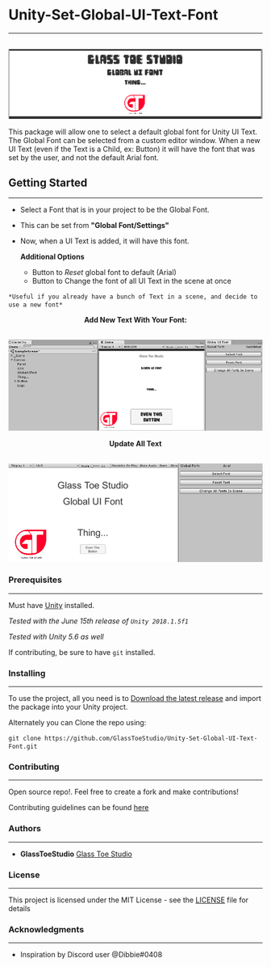 # Unity-Set-Global-UI-Text-Font

---

<p align="center">
  <br>
  <img src="https://github.com/GlassToeStudio/Unity-Set-Global-UI-Text-Font/blob/master/Images/Promo.PNG">
</p>

This package will allow one to select a default global font for Unity UI Text. 
The Global Font can be selected from a custom editor window. 
When a new UI Text (even if the Text is a Child, ex: Button) it will have the font that was set by the user, and not the default Arial font.

## Getting Started
---
   * Select a Font that is in your project to be the Global Font.
   * This can be set from **"Global Font/Settings"**
   * Now, when a UI Text is added, it will have this font.

     **Additional Options**
      * Button to *Reset* global font to default (Arial)
      * Button to Change the font of all UI Text in the scene at once

    *Useful if you already have a bunch of Text in a scene, and decide to use a new font*
        


<p align="center">
  <b>Add New Text With Your Font:</b><br>
 <br>
</p>

![CreateNewText.gif](https://github.com/GlassToeStudio/Unity-Set-Global-UI-Text-Font/blob/master/Images/CreateNewText.gif)


<p align="center">
  <b>Update All Text</b><br>
 <br>
</p>

![ChangeAllFontsInScene.gif](https://github.com/GlassToeStudio/Unity-Set-Global-UI-Text-Font/blob/master/Images/ChangeAllFontsInScene.gif)


### Prerequisites
---

Must have [Unity](https://unity3d.com/) installed. 

 *Tested with the June 15th release of `Unity 2018.1.5f1`*
 
 *Tested with Unity 5.6 as well*

If contributing, be sure to have `git` installed.

### Installing
---

To use the project, all you need is to [Download the latest release](https://github.com/GlassToeStudio/Unity-Set-Global-UI-Text-Font/releases) and import the package into your Unity project.

Alternately you can Clone the repo using:

    git clone https://github.com/GlassToeStudio/Unity-Set-Global-UI-Text-Font.git

### Contributing
---

Open source repo!. Feel free to create a fork and make contributions!

Contributing guidelines can be found [here](CONTRIBUTING.md)

### Authors
---

* **GlassToeStudio** [Glass Toe Studio](http://www.glasstoestudio.weebly.com)

### License
---

This project is licensed under the MIT License - see the [LICENSE](LICENSE) file for details

### Acknowledgments
---

* Inspiration by Discord user @Dibbie#0408
